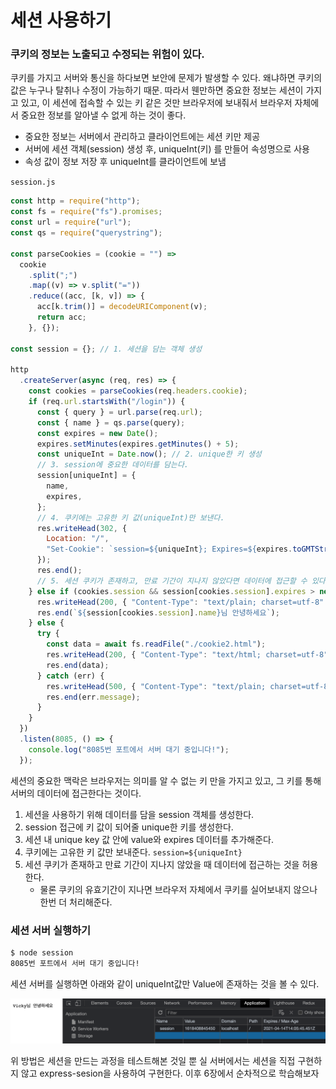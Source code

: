 ﻿# 세션 사용하기

### 쿠키의 정보는 노출되고 수정되는 위험이 있다.

쿠키를 가지고 서버와 통신을 하다보면 보안에 문제가 발생할 수 있다. 왜냐하면 쿠키의 값은 누구나 탈취나 수정이 가능하기 때문. 따라서 웬만하면 중요한 정보는 세션이 가지고 있고, 이 세션에 접속할 수 있는 키 같은 것만 브라우저에 보내줘서 브라우저 자체에서 중요한 정보를 알아낼 수 없게 하는 것이 좋다.

- 중요한 정보는 서버에서 관리하고 클라이언트에는 세션 키만 제공
- 서버에 세션 객체(session) 생성 후, uniqueInt(키) 를 만들어 속성명으로 사용
- 속성 값이 정보 저장 후 uniqueInt를 클라이언트에 보냄

`session.js`

```jsx
const http = require("http");
const fs = require("fs").promises;
const url = require("url");
const qs = require("querystring");

const parseCookies = (cookie = "") =>
  cookie
    .split(";")
    .map((v) => v.split("="))
    .reduce((acc, [k, v]) => {
      acc[k.trim()] = decodeURIComponent(v);
      return acc;
    }, {});

const session = {}; // 1. 세션을 담는 객체 생성

http
  .createServer(async (req, res) => {
    const cookies = parseCookies(req.headers.cookie);
    if (req.url.startsWith("/login")) {
      const { query } = url.parse(req.url);
      const { name } = qs.parse(query);
      const expires = new Date();
      expires.setMinutes(expires.getMinutes() + 5);
      const uniqueInt = Date.now(); // 2. unique한 키 생성
      // 3. session에 중요한 데이터를 담는다.
      session[uniqueInt] = {
        name,
        expires,
      };
      // 4. 쿠키에는 고유한 키 값(uniqueInt)만 보낸다.
      res.writeHead(302, {
        Location: "/",
        "Set-Cookie": `session=${uniqueInt}; Expires=${expires.toGMTString()}; HttpOnly; Path=/`,
      });
      res.end();
      // 5. 세션 쿠키가 존재하고, 만료 기간이 지나지 않았다면 데이터에 접근할 수 있다.
    } else if (cookies.session && session[cookies.session].expires > new Date()) {
      res.writeHead(200, { "Content-Type": "text/plain; charset=utf-8" });
      res.end(`${session[cookies.session].name}님 안녕하세요`);
    } else {
      try {
        const data = await fs.readFile("./cookie2.html");
        res.writeHead(200, { "Content-Type": "text/html; charset=utf-8" });
        res.end(data);
      } catch (err) {
        res.writeHead(500, { "Content-Type": "text/plain; charset=utf-8" });
        res.end(err.message);
      }
    }
  })
  .listen(8085, () => {
    console.log("8085번 포트에서 서버 대기 중입니다!");
  });
```

세션의 중요한 맥락은 브라우저는 의미를 알 수 없는 키 만을 가지고 있고, 그 키를 통해 서버의 데이터에 접근한다는 것이다.

1. 세션을 사용하기 위해 데이터를 담을 session 객체를 생성한다.
2. session 접근에 키 값이 되어줄 unique한 키를 생성한다.
3. 세션 내 unique key 값 안에 value와 expires 데이터를 추가해준다.
4. 쿠키에는 고유한 키 값만 보내준다. `session=${uniqueInt}`
5. 세션 쿠키가 존재하고 만료 기간이 지나지 않았을 때 데이터에 접근하는 것을 허용한다.
   - 물론 쿠키의 유효기간이 지나면 브라우저 자체에서 쿠키를 실어보내지 않으나 한번 더 처리해준다.

### 세션 서버 실행하기

```bash
$ node session
8085번 포트에서 서버 대기 중입니다!
```

세션 서버를 실행하면 아래와 같이 uniqueInt값만 Value에 존재하는 것을 볼 수 있다.

![](../img/210414-1.png)

위 방법은 세션을 만드는 과정을 테스트해본 것일 뿐 실 서버에서는 세션을 직접 구현하지 않고 express-sesion을 사용하여 구현한다. 이후 6장에서 순차적으로 학습해보자
